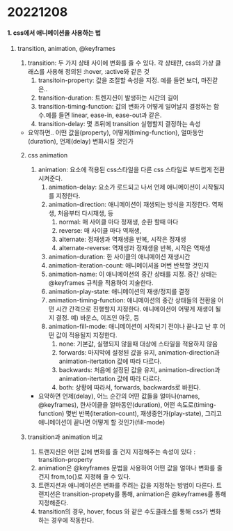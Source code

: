 # 20221208 

#### 1. css에서 애니메이션을 사용하는 법
1) transition, animation, @keyframes
   1) transition: 두 가지 상태 사이에 변화를 줄 수 있다. 각 상태란, css의 가상 클래스를 사용해 정의된 :hover, :active와 같은 것
      1) transitoin-property: 값을 조절할 속성을 지정. 예를 들면 보더, 마진같은..
      2) transition-duration: 트렌지션이 발생하는 시간의 길이
      3) transition-timing-function: 값의 변화가 어떻게 일어날지 결정하는 함수.예를 들면 linear, ease-in, ease-out과 같은.
      4) transition-delay: 몇 초뒤에 transition 실행할지 결정하는 속성
    - 요약하면.. 어떤 값을(property), 어떻게(timing-function), 얼마동안(duration), 언제(delay) 변화시킬 것인가

   2) css animation
      1) animation: 요소에 적용된 css스타일을 다른 css 스타일로 부드럽게 전환시켜준다. 
         1) animation-delay: 요소가 로드되고 나서 언제 애니메이션이 시작될지를 지정한다.
         2) animation-direction: 애니메이션이 재생되는 방식을 지정한다. 역재생, 처음부터 다시재생, 등
            1) normal: 매 사이클 마다 정재생, 순환 할때 마다
            2) reverse: 매 사이클 마다 역재생,
            3) alternate: 정재생과 역재생을 반복, 시작은 정재생
            4) alternate-reverse: 역재생과 정재생을 반복, 시작은 역재생
         3) animation-duration: 한 사이클의 애니메이션 재생시간
         4) animation-iteration-count: 애니메이셔을 며번 반복할 것인지
         5) animation-name: 이 애니메이션의 중간 상태를 지정. 중간 상태는 @keyframes 규칙을 적용하여 지술한다.
         6) animation-play-state: 애니메이션의 재생/정지를 결정
         7) animation-timing-function: 애니메이션의 중간 상태들의 전환을 어떤 시간 간격으로 진행할지 지정한다. 애니메이션이 어떻게 재생이 될지 결정. 예) 바운스, 이즈인 아웃, 등
         8) animation-fill-mode: 애니메이션이 시작되기 전이나 끝나고 난 후 어떤 값이 적용될지 지정한다. 
            1) none: 기본값, 실행되지 않을때 대상에 스타일을 적용하지 않음
            2) forwards: 마지막에 설정된 값을 유지, animation-direction과 animation-itertation 값에 따라 다르다.
            3) backwards: 처음에 설정된 값을 유지, animation-direction과 animation-itertation 값에 따라 다르다. 
            4) both: 상황에 따라서, forwards, backwards로 바뀐다.
        - 요약하면 언제(delay), 어느 순간의 어떤 값들을 얼마나(names, @keyframes), 한사이클을 얼마동안(duration), 어떤 속도로(timing-function) 몇번 반복(iteration-count), 재생중인가(play-state), 그리고 애니메이션이 끝나면 어떻게 할 것인가(fill-mode)

    3) transition과 animation 비교
       1) 트랜지션은 어떤 값에 변화를 줄 건지 지정해주는 속성이 있다 : transition-property
       2) animation은 @keyframes 문법을 사용하여 어떤 값을 얼마나 변화를 줄건지 from,to{}로 지정해 줄 수 있다.
       3) 트랜지션과 애니메이션은 변화를 주려는 값을 지정하는 방법이 다른다. 트랜지션은 transition-propety를 통해, animation은
        @keyframes를 통해 지정해준다.
       4) transition의 경우, hover, focus 와 같은 수도클래스를 통해 css가 변화하는 경우에 작동한다. 